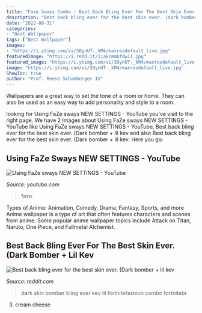 ```yaml
---
title: "Faze Sways Combo - Best Back Bling Ever For The Best Skin Ever. (dark Bomber + Lil Kev"
description: "Best back bling ever for the best skin ever. (dark bomber + lil kev"
date: "2022-08-31"
categories:
- "Best Wallpaper"
tags: ["Best Wallpaper"]
images:
- "https://i.ytimg.com/vi/3OynUT-_kM4/maxresdefault_live.jpg"
featuredImage: "https://i.redd.it/iiakcmmbfdw11.jpg"
featured_image: "https://i.ytimg.com/vi/3OynUT-_kM4/maxresdefault_live.jpg"
image: "https://i.ytimg.com/vi/3OynUT-_kM4/maxresdefault_live.jpg"
ShowToc: true
author: "Prof. Reese Schamberger IV"
---
```



Wallpapers are a great way to set the tone of a room or home. They can also be used as an easy way to add personality and style to a room.

	

		
looking for Using FaZe sways NEW SETTINGS - YouTube you've visit to the right page. We have 2 Images about Using FaZe sways NEW SETTINGS - YouTube like Using FaZe sways NEW SETTINGS - YouTube, Best back bling ever for the best skin ever. (Dark bomber + lil kev and also Best back bling ever for the best skin ever. (Dark bomber + lil kev. Here you go:
		
    
## Using FaZe Sways NEW SETTINGS - YouTube

<img loading=lazy src="https://i.ytimg.com/vi/3OynUT-_kM4/maxresdefault_live.jpg" onerror="this.onerror=null;this.src='https://tse4.mm.bing.net/th?id=OIP.naNCTvXnEnY6G25ERVy9lwHaEK&amp;pid=15.1';" alt="Using FaZe sways NEW SETTINGS - YouTube">

_Source: youtube.com_

>faze. 

	

Types of Anime: Animation, Comedy, Drama, Fantasy, Sports, and more
Anime wallpaper is a type of art that often features characters and scenes from anime. Some popular anime wallpaper topics include Attack on Titan, Naruto, One Piece, and Fullmetal Alchemist.

    
## Best Back Bling Ever For The Best Skin Ever. (Dark Bomber + Lil Kev

<img loading=lazy src="https://i.redd.it/iiakcmmbfdw11.jpg" onerror="this.onerror=null;this.src='https://tse1.mm.bing.net/th?id=OIP.Aui4x4nhBXWA779MZVKfWwHaEK&amp;pid=15.1';" alt="Best back bling ever for the best skin ever. (Dark bomber + lil kev">

_Source: reddit.com_

>dark skin bomber bling ever kev lil fortnitefashion combo fortnitebr. 

	

3. cream cheese 

